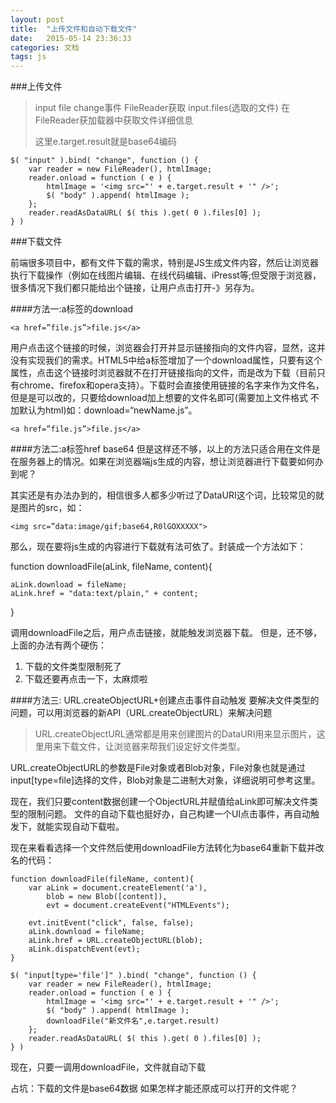 ```yaml
---
layout: post
title:  "上传文件和自动下载文件"
date:   2015-05-14 23:36:33
categories: 文档
tags: js
---
```

<!--more-->
###上传文件

>input file change事件 FileReader获取 input.files(选取的文件) 在FileReader获加载器中获取文件详细信息
>
> 这里e.target.result就是base64编码
>



    $( "input" ).bind( "change", function () {
        var reader = new FileReader(), htmlImage;
        reader.onload = function ( e ) {
            htmlImage = '<img src="' + e.target.result + '" />';
            $( "body" ).append( htmlImage );
        };
        reader.readAsDataURL( $( this ).get( 0 ).files[0] );
    } )


###下载文件

>
前端很多项目中，都有文件下载的需求，特别是JS生成文件内容，然后让浏览器执行下载操作（例如在线图片编辑、在线代码编辑、iPresst等;但受限于浏览器，很多情况下我们都只能给出个链接，让用户点击打开-》另存为。

####方法一:a标签的download

	<a href=”file.js”>file.js</a>

>
用户点击这个链接的时候，浏览器会打开并显示链接指向的文件内容，显然，这并没有实现我们的需求。HTML5中给a标签增加了一个download属性，只要有这个属性，点击这个链接时浏览器就不在打开链接指向的文件，而是改为下载（目前只有chrome、firefox和opera支持）。下载时会直接使用链接的名字来作为文件名，但是是可以改的，只要给download加上想要的文件名即可(需要加上文件格式 不加默认为html)如：download=“newName.js”。

	<a href=”file.js”>file.js</a>


####方法二:a标签href base64
但是这样还不够，以上的方法只适合用在文件是在服务器上的情况。如果在浏览器端js生成的内容，想让浏览器进行下载要如何办到呢？

其实还是有办法办到的，相信很多人都多少听过了DataURI这个词，比较常见的就是图片的src，如：

	<img src=”data:image/gif;base64,R0lGOXXXXX">


那么，现在要将js生成的内容进行下载就有法可依了。封装成一个方法如下：

function downloadFile(aLink, fileName, content){

    aLink.download = fileName;
    aLink.href = "data:text/plain," + content;
}

调用downloadFile之后，用户点击链接，就能触发浏览器下载。
但是，还不够，上面的办法有两个硬伤：

1. 下载的文件类型限制死了
2. 下载还要再点击一下，太麻烦啦

####方法三: URL.createObjectURL+创建点击事件自动触发
要解决文件类型的问题，可以用浏览器的新API（URL.createObjectURL）来解决问题
>URL.createObjectURL通常都是用来创建图片的DataURI用来显示图片，这里用来下载文件，让浏览器来帮我们设定好文件类型。
>
URL.createObjectURL的参数是File对象或者Blob对象，File对象也就是通过input[type=file]选择的文件，Blob对象是二进制大对象，详细说明可参考这里。
>
现在，我们只要content数据创建一个ObjectURL并赋值给aLink即可解决文件类型的限制问题。
文件的自动下载也挺好办，自己构建一个UI点击事件，再自动触发下，就能实现自动下载啦。

现在来看看选择一个文件然后使用downloadFile方法转化为base64重新下载并改名的代码：

 	function downloadFile(fileName, content){
        var aLink = document.createElement('a'),
            blob = new Blob([content]),
            evt = document.createEvent("HTMLEvents");

        evt.initEvent("click", false, false);
        aLink.download = fileName;
        aLink.href = URL.createObjectURL(blob);
        aLink.dispatchEvent(evt);
    }

    $( "input[type='file']" ).bind( "change", function () {
        var reader = new FileReader(), htmlImage;
        reader.onload = function ( e ) {
            htmlImage = '<img src="' + e.target.result + '" />';
            $( "body" ).append( htmlImage );
            downloadFile("新文件名",e.target.result)
        };
        reader.readAsDataURL( $( this ).get( 0 ).files[0] );
    } )

现在，只要一调用downloadFile，文件就自动下载

占坑：下载的文件是base64数据  如果怎样才能还原成可以打开的文件呢？




